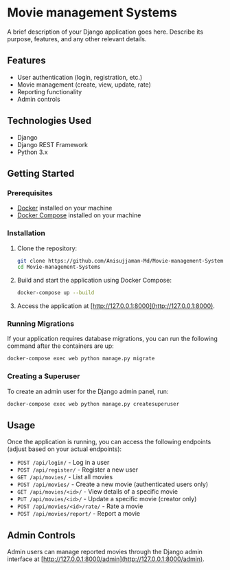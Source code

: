 # Movie management Systems

A brief description of your Django application goes here. Describe its purpose, features, and any other relevant details.

## Features

- User authentication (login, registration, etc.)
- Movie management (create, view, update, rate)
- Reporting functionality
- Admin controls

## Technologies Used

- Django
- Django REST Framework
- Python 3.x

## Getting Started

### Prerequisites

- [Docker](https://www.docker.com/get-started) installed on your machine
- [Docker Compose](https://docs.docker.com/compose/install/) installed on your machine

### Installation

1. Clone the repository:

   ```bash
   git clone https://github.com/Anisujjaman-Md/Movie-management-Systems.git
   cd Movie-management-Systems
   ```

2. Build and start the application using Docker Compose:

   ```bash
   docker-compose up --build
   ```

3. Access the application at [http://127.0.0.1:8000](http://127.0.0.1:8000).

### Running Migrations

If your application requires database migrations, you can run the following command after the containers are up:

```bash
docker-compose exec web python manage.py migrate
```

### Creating a Superuser

To create an admin user for the Django admin panel, run:

```bash
docker-compose exec web python manage.py createsuperuser
```

## Usage

Once the application is running, you can access the following endpoints (adjust based on your actual endpoints):

- `POST /api/login/` - Log in a user
- `POST /api/register/` - Register a new user
- `GET /api/movies/` - List all movies
- `POST /api/movies/` - Create a new movie (authenticated users only)
- `GET /api/movies/<id>/` - View details of a specific movie
- `PUT /api/movies/<id>/` - Update a specific movie (creator only)
- `POST /api/movies/<id>/rate/` - Rate a movie
- `POST /api/movies/report/` - Report a movie

## Admin Controls

Admin users can manage reported movies through the Django admin interface at [http://127.0.0.1:8000/admin](http://127.0.0.1:8000/admin).
